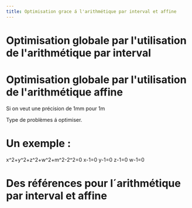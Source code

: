 ```yaml
---
title: Optimisation grace á l'arithmétique par interval et affine
---
```


# Optimisation globale par l'utilisation de l'arithmétique par interval

# Optimisation globale par l'utilisation de l'arithmétique affine

Si on veut une précision de 1mm pour 1m

Type de problèmes á optimiser.

# Un exemple :

x^2+y^2+z^2+w^2+m^2-2^2=0
x-1=0
y-1=0
z-1=0
w-1=0

# Des références pour l´arithmétique par interval et affine


